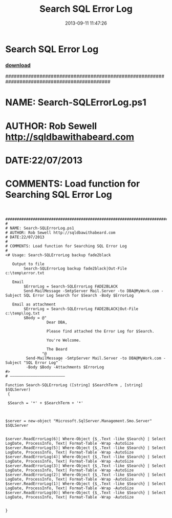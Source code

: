 ﻿---
pid:            4456
poster:         Rob Sewell
title:          Search SQL Error Log
date:           2013-09-11 11:47:26
format:         posh
parent:         0
parent:         0

---

# Search SQL Error Log

### [download](4456.ps1)

  #############################################################################################
#
# NAME: Search-SQLErrorLog.ps1
# AUTHOR: Rob Sewell http://sqldbawithabeard.com
# DATE:22/07/2013
#
# COMMENTS: Load function for Searching SQL Error Log 
#

```posh
  #############################################################################################
#
# NAME: Search-SQLErrorLog.ps1
# AUTHOR: Rob Sewell http://sqldbawithabeard.com
# DATE:22/07/2013
#
# COMMENTS: Load function for Searching SQL Error Log 
#
<# Usage: Search-SQLErrorLog backup fade2black

   Output to file
        Search-SQLErrorLog backup fade2black|Out-File c:\temp\error.txt

   Email
        $ErrorLog = Search-SQLErrorLog FADE2BLACK
        Send-MailMessage -SmtpServer Mail.Server -to DBA@MyWork.com -Subject SQL Error Log Search for $Search -Body $ErrorLog 

   Email as attachment
        $ErrorLog = Search-SQLErrorLog FADE2BLACK|Out-File c:\temp\log.txt
        $Body = @"
                  Dear DBA, 

                  Please find attached the Error Log for $Search. 

                  You're Welcome. 

                  The Beard
                "@
         Send-MailMessage -SmtpServer Mail.Server -to DBA@MyWork.com -Subject "SQL Error Log" `
         -Body $Body -Attachments $ErrorLog
#>
# ————————————————————————

Function Search-SQLErrorLog ([string] $SearchTerm , [string] $SQLServer)
 {

 $Search = '*' + $SearchTerm + '*'

 

$server = new-object "Microsoft.SqlServer.Management.Smo.Server" $SQLServer

 
$server.ReadErrorLog(6)| Where-Object {$_.Text -like $Search} | Select LogDate, ProcessInfo, Text| Format-Table -Wrap -AutoSize
$server.ReadErrorLog(5)| Where-Object {$_.Text -like $Search} | Select LogDate, ProcessInfo, Text| Format-Table -Wrap -AutoSize
$server.ReadErrorLog(4)| Where-Object {$_.Text -like $Search} | Select LogDate, ProcessInfo, Text| Format-Table -Wrap -AutoSize
$server.ReadErrorLog(3)| Where-Object {$_.Text -like $Search} | Select LogDate, ProcessInfo, Text| Format-Table -Wrap -AutoSize
$server.ReadErrorLog(2)| Where-Object {$_.Text -like $Search} | Select LogDate, ProcessInfo, Text| Format-Table -Wrap -AutoSize 
$server.ReadErrorLog(1)| Where-Object {$_.Text -like $Search} | Select LogDate, ProcessInfo, Text| Format-Table -Wrap -AutoSize 
$server.ReadErrorLog(0)| Where-Object {$_.Text -like $Search} | Select LogDate, ProcessInfo, Text| Format-Table -Wrap -AutoSize 


}






```
